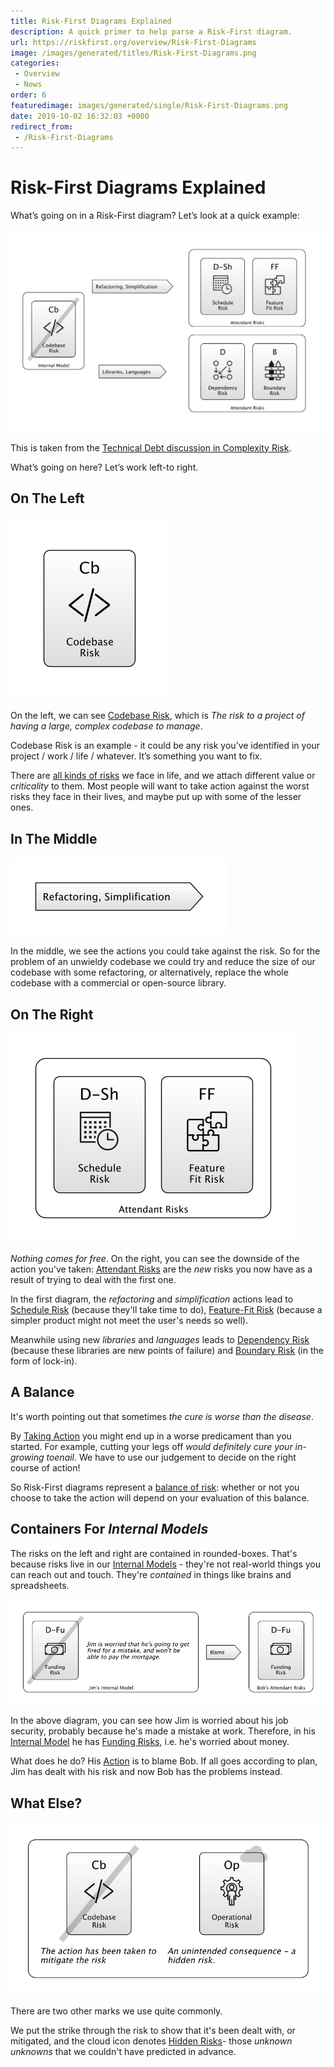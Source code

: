```yaml
---
title: Risk-First Diagrams Explained
description: A quick primer to help parse a Risk-First diagram. 
url: https://riskfirst.org/overview/Risk-First-Diagrams
image: /images/generated/titles/Risk-First-Diagrams.png
categories: 
 - Overview
 - News
order: 6
featuredimage: images/generated/single/Risk-First-Diagrams.png
date: 2019-10-02 16:32:03 +0000
redirect_from: 
 - /Risk-First-Diagrams
---
```



# Risk-First Diagrams Explained

What’s going on in a Risk-First diagram?    Let’s look at a quick example:

![Complexity Risk and some mitigations](/images/generated/risks/complexity/complexity-risk2.png)

This is taken from the [Technical Debt discussion in Complexity Risk](../risks/Complexity-Risk.md#technical-debt).

What’s going on here?  Let’s work left-to right.

## On The Left

![Codebase Risk](/images/generated/summary/risk.png)

On the left, we can see [Codebase Risk](../risks/Complexity-Risk.md#codebase-risk), which is _The risk to a project of having a large, complex codebase to manage_.

Codebase Risk is an example - it could be any risk you’ve identified in your project / work / life / whatever.  It’s something you want to fix.

There are [all kinds of risks](../risks/Risk-Landscape.md) we face in life, and we attach different value or _criticality_ to them.  Most people will want to take action against the worst risks they face in their lives, and maybe put up with some of the lesser ones.

## In The Middle

![Refactoring](/images/generated/summary/action.png)

In the middle, we see the actions you could take against the risk.  So for the problem of an unwieldy codebase we could try and reduce the size of our codebase with some refactoring, or alternatively,  replace the whole codebase with a commercial or open-source library.  

## On The Right

![Refactoring](/images/generated/summary/attendant-risks.png)

_Nothing comes for free_.  On the right, you can see the downside of the action you've taken:  [Attendant Risks](../thinking/Glossary.md#attendant-risk) are the _new_ risks you now have as a result of trying to deal with the first one.

In the first diagram, the _refactoring_ and _simplification_ actions lead to [Schedule Risk](../risks/Scarcity-Risk.md#schedule-risk) (because they'll take time to do), [Feature-Fit Risk](../risks/Feature-Risk.md#feature-fit-risk) (because a simpler product might not meet the user's needs so well).

Meanwhile using new _libraries_ and _languages_ leads to [Dependency Risk](../risks/Dependency-Risk.md) (because these libraries are new points of failure) and [Boundary Risk](../risks/Boundary-Risk.md) (in the form of lock-in).

## A Balance

It's worth pointing out that sometimes _the cure is worse than the disease_.  

By [Taking Action](../thinking/Glossary.md#taking-action) you might end up in a worse predicament than you started.  For example, cutting your legs off _would definitely cure your in-growing toenail_.  We have to use our judgement to decide on the right course of action!

So Risk-First diagrams represent a [balance of risk](../thinking/Glossary.md#balance-of-risk): whether or not you choose to take the action will depend on your evaluation of this balance.

## Containers For _Internal Models_

The risks on the left and right are contained in rounded-boxes.  That's because risks live in our [Internal Models](../thinking/Glossary.md#internal-model) - they're not real-world things you can reach out and touch.  They're _contained_ in things like brains and spreadsheets.  

![Blame Game](/images/generated/summary/blame.png)

In the above diagram, you can see how Jim is worried about his job security, probably because he's made a mistake at work.  Therefore, in his [Internal Model](../thinking/Glossary.md#internal-model) he has [Funding Risks](../risks/Scarcity-Risk.md#funding-risk), i.e. he's worried about money.

What does he do?  His [Action](../thinking/Glossary.md#taking-action) is to blame Bob.  If all goes according to plan, Jim has dealt with his risk and now Bob has the problems instead.

## What Else?

![Mitigated and Hidden](/images/generated/summary/hidden-mitigated.png)

There are two other marks we use quite commonly.  

We put the strike through the risk to show that it's been dealt with, or mitigated, and the cloud icon denotes [Hidden Risks](../thinking/Glossary.md#hidden-risk)- those _unknown unknowns_ that we couldn't have predicted in advance.

